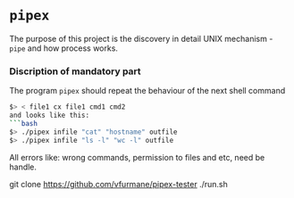 # `pipex`

The purpose of this project is the discovery in detail UNIX mechanism - `pipe` and how process works.

### Discription of mandatory part
The program `pipex` should repeat the behaviour of the next shell command
```bash
$> < file1 cx file1 cmd1 cmd2
and looks like this:
```bash
$> ./pipex infile "cat" "hostname" outfile
$> ./pipex infile "ls -l" "wc -l" outfile

```
All errors like: wrong commands,  permission to files and etc, need be handle.

git clone https://github.com/vfurmane/pipex-tester
./run.sh